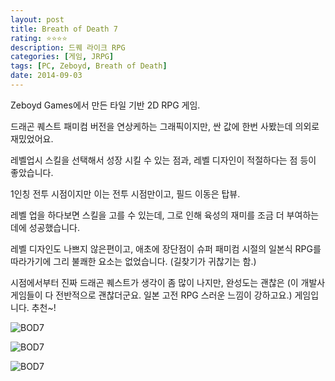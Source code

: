 ```yaml
---
layout: post
title: Breath of Death 7
rating: ⭐️⭐️⭐️⭐️
description: 드퀘 라이크 RPG
categories: [게임, JRPG]
tags: [PC, Zeboyd, Breath of Death]
date: 2014-09-03
---
```


Zeboyd Games에서 만든 타일 기반 2D RPG 게임.

드래곤 퀘스트 패미컴 버전을 연상케하는 그래픽이지만, 싼 값에 한번 사봤는데 의외로 재밌었어요.

레벨업시 스킬을 선택해서 성장 시킬 수 있는 점과, 레벨 디자인이 적절하다는 점 등이 좋았습니다.

1인칭 전투 시점이지만 이는 전투 시점만이고, 필드 이동은 탑뷰.

레벨 업을 하다보면 스킬을 고를 수 있는데, 그로 인해 육성의 재미를 조금 더 부여하는 데에 성공했습니다.

레벨 디자인도 나쁘지 않은편이고, 애초에 장단점이 슈퍼 패미컴 시절의 일본식 RPG를 따라가기에 그리 불쾌한 요소는 없었습니다. (길찾기가 귀찮기는 함.)

시점에서부터 진짜 드래곤 퀘스트가 생각이 좀 많이 나지만, 완성도는 괜찮은 (이 개발사 게임들이 다 전반적으로 괜찮더군요. 일본 고전 RPG 스러운 느낌이 강하고요.) 게임입니다. 추천~!

![BOD7](../../review/img/2014/bod7_00.jpg)

![BOD7](../../review/img/2014/bod7_01.jpg)

![BOD7](../../review/img/2014/bod7_02.jpg)